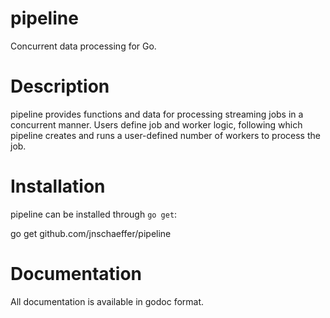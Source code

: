 # pipeline
Concurrent data processing for Go.

# Description

pipeline provides functions and data for processing streaming jobs in a
concurrent manner. Users define job and worker logic, following which pipeline
creates and runs a user-defined number of workers to process the job.

# Installation

pipeline can be installed through `go get`:

 go get github.com/jnschaeffer/pipeline

# Documentation

All documentation is available in godoc format.
